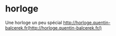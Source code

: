 # horloge
Une horloge un peu spécial
http://horloge.quentin-balcerek.fr(http://horloge.quentin-balcerek.fr/)
